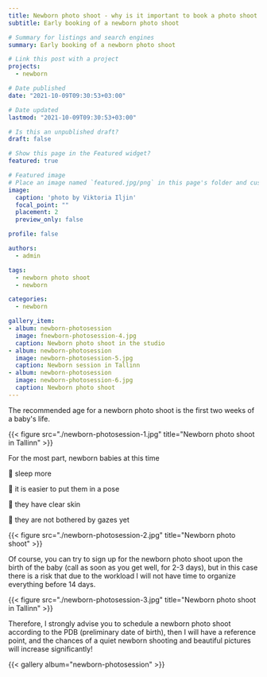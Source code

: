 ```yaml
---
title: Newborn photo shoot - why is it important to book a photo shoot in advance
subtitle: Early booking of a newborn photo shoot

# Summary for listings and search engines
summary: Early booking of a newborn photo shoot

# Link this post with a project
projects: 
  - newborn

# Date published
date: "2021-10-09T09:30:53+03:00"

# Date updated
lastmod: "2021-10-09T09:30:53+03:00"

# Is this an unpublished draft?
draft: false

# Show this page in the Featured widget?
featured: true

# Featured image
# Place an image named `featured.jpg/png` in this page's folder and customize its options here.
image:
  caption: 'photo by Viktoria Iljin'
  focal_point: ""
  placement: 2
  preview_only: false

profile: false

authors:
  - admin

tags:
  - newborn photo shoot
  - newborn

categories:
  - newborn

gallery_item:
- album: newborn-photosession
  image: fnewborn-photosession-4.jpg
  caption: Newborn photo shoot in the studio
- album: newborn-photosession
  image: newborn-photosession-5.jpg
  caption: Newborn session in Tallinn
- album: newborn-photosession
  image: newborn-photosession-6.jpg
  caption: Newborn photo shoot
---
```

The recommended age for a newborn photo shoot is the first two weeks of a baby's life.

{{< figure src="./newborn-photosession-1.jpg" title="Newborn photo shoot in Tallinn" >}}

For the most part, newborn babies at this time

🥰 sleep more

🥰 it is easier to put them in a pose

🥰 they have clear skin

🥰 they are not bothered by gazes yet

{{< figure src="./newborn-photosession-2.jpg" title="Newborn photo shoot" >}}

Of course, you can try to sign up for the newborn photo shoot upon the birth of the baby (call as soon as you get well, for 2-3 days), but in this case there is a risk that due to the workload I will not have time to organize everything before 14 days.

{{< figure src="./newborn-photosession-3.jpg" title="Newborn photo shoot in Tallinn" >}}

Therefore, I strongly advise you to schedule a newborn photo shoot according to the PDB (preliminary date of birth), then I will have a reference point, and the chances of a quiet newborn shooting and beautiful pictures will increase significantly!

{{< gallery album="newborn-photosession" >}}